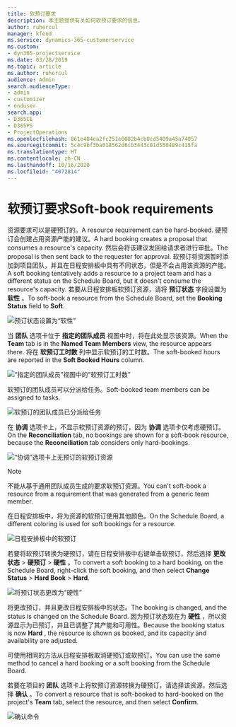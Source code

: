 ```yaml
---
title: 软预订要求
description: 本主题提供有关如何软预订要求的信息。
author: ruhercul
manager: kfend
ms.service: dynamics-365-customerservice
ms.custom:
- dyn365-projectservice
ms.date: 03/28/2019
ms.topic: article
ms.author: ruhercul
audience: Admin
search.audienceType:
- admin
- customizer
- enduser
search.app:
- D365CE
- D365PS
- ProjectOperations
ms.openlocfilehash: 861e484ea2fc251e0082b4cb0cd5409a45a74057
ms.sourcegitcommit: 5c4c9bf3ba018562d6cb3443c01d550489c415fa
ms.translationtype: HT
ms.contentlocale: zh-CN
ms.lasthandoff: 10/16/2020
ms.locfileid: "4072814"
---
```

# <a name="soft-book-requirements"></a><span data-ttu-id="65fa5-103">软预订要求</span><span class="sxs-lookup"><span data-stu-id="65fa5-103">Soft-book requirements</span></span>

<span data-ttu-id="65fa5-104">资源要求可以是硬预订的。</span><span class="sxs-lookup"><span data-stu-id="65fa5-104">A resource requirement can be hard-booked.</span></span> <span data-ttu-id="65fa5-105">硬预订会创建占用资源产能的建议。</span><span class="sxs-lookup"><span data-stu-id="65fa5-105">A hard booking creates a proposal that consumes a resource's capacity.</span></span> <span data-ttu-id="65fa5-106">然后会将该建议发回给请求者进行审批。</span><span class="sxs-lookup"><span data-stu-id="65fa5-106">The proposal is then sent back to the requester for approval.</span></span> <span data-ttu-id="65fa5-107">软预订将资源暂时添加到项目团队，并且在日程安排板中具有不同状态，但是不会占用该资源的产能。</span><span class="sxs-lookup"><span data-stu-id="65fa5-107">A soft booking tentatively adds a resource to a project team and has a different status on the Schedule Board, but it doesn't consume the resource's capacity.</span></span> <span data-ttu-id="65fa5-108">若要从日程安排板软预订资源，请将 **预订状态** 字段设置为 **软性** 。</span><span class="sxs-lookup"><span data-stu-id="65fa5-108">To soft-book a resource from the Schedule Board, set the **Booking Status** field to **Soft**.</span></span>

![预订状态设置为“软性”](media/Resource-Management-image77.png)

<span data-ttu-id="65fa5-110">当 **团队** 选项卡位于 **指定的团队成员** 视图中时，将在此处显示该资源。</span><span class="sxs-lookup"><span data-stu-id="65fa5-110">When the **Team** tab is in the **Named Team Members** view, the resource appears there.</span></span> <span data-ttu-id="65fa5-111">将在 **软预订工时数** 列中显示软预订的工时数。</span><span class="sxs-lookup"><span data-stu-id="65fa5-111">The soft-booked hours are reported in the **Soft Booked Hours** column.</span></span>

![“指定的团队成员”视图中的“软预订工时数”](media/Resource-Management-image78.png)

<span data-ttu-id="65fa5-113">软预订的团队成员可以分派给任务。</span><span class="sxs-lookup"><span data-stu-id="65fa5-113">Soft-booked team members can be assigned to tasks.</span></span>

![软预订的团队成员已分派给任务](media/Resource-Management-image79.png)

<span data-ttu-id="65fa5-115">在 **协调** 选项卡上，不显示软预订资源的预订，因为 **协调** 选项卡仅考虑硬预订。</span><span class="sxs-lookup"><span data-stu-id="65fa5-115">On the **Reconciliation** tab, no bookings are shown for a soft-book resource, because the **Reconciliation** tab considers only hard-bookings.</span></span>

![“协调”选项卡上无预订的软预订资源](media/Resource-Management-image80.png)

> [!NOTE]
> <span data-ttu-id="65fa5-117">不能从基于通用团队成员生成的要求软预订资源。</span><span class="sxs-lookup"><span data-stu-id="65fa5-117">You can't soft-book a resource from a requirement that was generated from a generic team member.</span></span>

<span data-ttu-id="65fa5-118">在日程安排板中，将为资源的软预订使用其他颜色。</span><span class="sxs-lookup"><span data-stu-id="65fa5-118">On the Schedule Board, a different coloring is used for soft bookings for a resource.</span></span>

![日程安排板中的软预订](media/Resource-Management-image81.png)

<span data-ttu-id="65fa5-120">若要将软预订转换为硬预订，请在日程安排板中右键单击软预订，然后选择 **更改状态** \> **硬预订** \> **硬性** 。</span><span class="sxs-lookup"><span data-stu-id="65fa5-120">To convert a soft booking to a hard booking, on the Schedule Board, right-click the soft booking, and then select **Change Status** \> **Hard Book** \> **Hard**.</span></span>

![将预订状态更改为“硬性”](media/Resource-Management-image82.png)

<span data-ttu-id="65fa5-122">将更改预订，并且更改日程安排板中的状态。</span><span class="sxs-lookup"><span data-stu-id="65fa5-122">The booking is changed, and the status is changed on the Schedule Board.</span></span> <span data-ttu-id="65fa5-123">因为预订状态现在为 **硬性** ，所以资源显示为已预订，并且已调整了其产能和可用性。</span><span class="sxs-lookup"><span data-stu-id="65fa5-123">Because the booking status is now **Hard** , the resource is shown as booked, and its capacity and availability are adjusted.</span></span>

<span data-ttu-id="65fa5-124">可使用相同的方法从日程安排板取消硬预订或软预订。</span><span class="sxs-lookup"><span data-stu-id="65fa5-124">You can use the same method to cancel a hard booking or a soft booking from the Schedule Board.</span></span>

<span data-ttu-id="65fa5-125">若要在项目的 **团队** 选项卡上将软预订资源转换为硬预订，请选择该资源，然后选择 **确认** 。</span><span class="sxs-lookup"><span data-stu-id="65fa5-125">To convert a resource that is soft-booked to hard-booked on the project's **Team** tab, select the resource, and then select **Confirm**.</span></span>

![确认命令](media/Resource-Management-image83.png)
